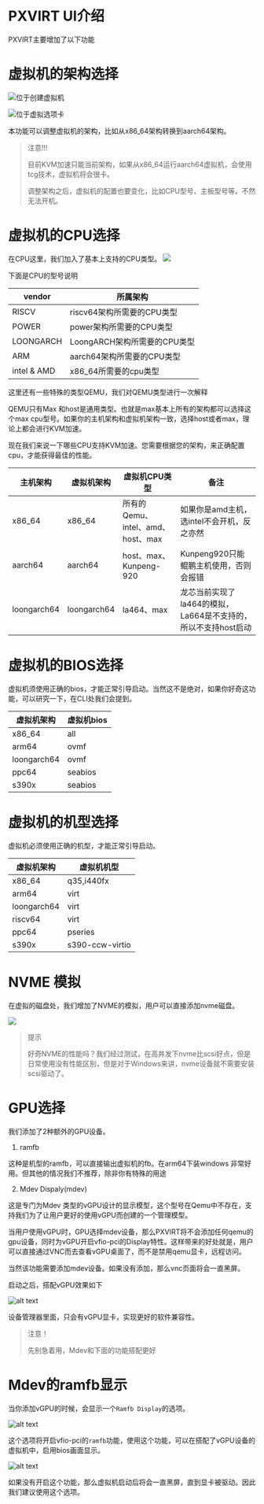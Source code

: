 # PXVIRT UI介绍

PXVIRT主要增加了以下功能

#  虚拟机的架构选择

![位于创建虚拟机](../img/arch1.png#pic_center)
    
![位于虚拟选项卡](../img/arch2.png#pic_center)
    
本功能可以调整虚拟机的架构，比如从x86_64架构转换到aarch64架构。

>注意!!!
>
>目前KVM加速只能当前架构，如果从x86_64运行aarch64虚拟机，会使用tcg技术，虚拟机将会很卡。
>
>调整架构之后，虚拟机的配置也要变化，比如CPU型号、主板型号等。不然无法开机。

# 虚拟机的CPU选择

在CPU这里，我们加入了基本上支持的CPU类型。
![](../img/ui3.png#pic_center)

下面是CPU的型号说明

|vendor|所属架构|
|---|---|
|RISCV|riscv64架构所需要的CPU类型|
|POWER|power架构所需要的CPU类型|
|LOONGARCH|LoongARCH架构所需要的CPU类型|
|ARM|aarch64架构所需要的CPU类型|
|intel & AMD| x86_64所需要的cpu类型|

这里还有一些特殊的类型QEMU，我们对QEMU类型进行一次解释

QEMU只有Max 和host是通用类型。也就是max基本上所有的架构都可以选择这个max cpu型号。如果你的主机架构和虚拟机架构一致，选择host或者max，理论上都会进行KVM加速。

现在我们来说一下哪些CPU支持KVM加速。您需要根据您的架构，来正确配置cpu，才能获得最佳的性能。

|主机架构|虚拟机架构|虚拟机CPU类型|备注|
|---|---|---|---|
|x86_64|x86_64|所有的Qemu、intel、amd、host、max|如果你是amd主机，选intel不会开机，反之亦然|
|aarch64|aarch64|host、max、Kunpeng-920|Kunpeng920只能鲲鹏主机使用，否则会报错|
|loongarch64|loongarch64|la464、max|龙芯当前实现了la464的模拟，La664是不支持的，所以不支持host启动|

# 虚拟机的BIOS选择

虚拟机须使用正确的bios，才能正常引导启动。当然这不是绝对，如果你好奇这功能，可以研究一下，在CLI处我们会提到。

|虚拟机架构|虚拟机bios|
|---|---|
|x86_64|all|
|arm64|ovmf|
|loongarch64|ovmf|
|ppc64|seabios|
|s390x|seabios|

# 虚拟机的机型选择

虚拟机必须使用正确的机型，才能正常引导启动。

|虚拟机架构|虚拟机机型|
|---|---|
|x86_64|q35,i440fx|
|arm64|virt|
|loongarch64|virt|
|riscv64|virt|
|ppc64|pseries|
|s390x|s390-ccw-virtio|

# NVME 模拟

在虚拟的磁盘处，我们增加了NVME的模拟，用户可以直接添加nvme磁盘。

![](../img/ui4.png#pic_center)


>提示
>
>好奇NVME的性能吗？我们经过测试，在高并发下nvme比scsi好点，但是日常使用没有性能区别，但是对于Windows来讲，nvme设备就不需要安装scsi驱动了。

# GPU选择

我们添加了2种额外的GPU设备。

1. ramfb

这种是机型的ramfb，可以直接输出虚拟机的fb。在arm64下装windows 非常好用。但其他的情况我们不推荐，除非你有特殊的用途

2. Mdev Dispaly(mdev)

这是专门为Mdev 类型的vGPU设计的显示模型，这个型号在Qemu中不存在，支持我们为了让用户更好的使用vGPU而创建的一个管理模型。

当用户使用vGPU时，GPU选择mdev设备，那么PXVIRT将不会添加任何qemu的gpu设备，同时为vGPU开启vfio-pci的Display特性。这样带来的好处就是，用户可以直接通过VNC而去查看vGPU桌面了，而不是禁用qemu显卡，远程访问。

当然该功能需要添加mdev设备。如果没有添加，那么vnc页面将会一直黑屏。

启动之后，搭配vGPU效果如下

![alt text](../img/ui5.png#pic_center)

设备管理器里面，只会有vGPU显卡，实现更好的软件兼容性。

>注意！
>
>先别急着用，Mdev和下面的功能搭配更好

# Mdev的ramfb显示

当你添加vGPU的时候，会显示一个`Ramfb Display`的选项。

![alt text](../img/ui6.png#pic_center)

这个选项将开启vfio-pci的`ramfb`功能，使用这个功能，可以在搭配了vGPU设备的虚拟机中，启用bios画面显示。

![alt text](../img/ui7.png#pic_center)

如果没有开启这个功能，那么虚拟机启动后将会一直黑屏，直到显卡被驱动。因此我们建议使用这个选项。

